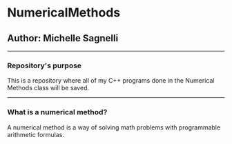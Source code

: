 # NumericalMethods

## Author: Michelle Sagnelli
*****
### Repository's purpose

This is a repository where all of my C++ programs done in the Numerical Methods
class will be saved.
*****
### What is a numerical method?

A numerical method is a way of solving math problems with programmable
arithmetic formulas.
